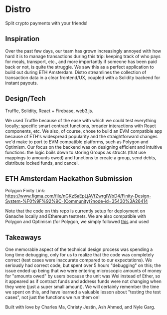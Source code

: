 # Distro
Split crypto payments with your friends!

## Inspiration
Over the past few days, our team has grown increasingly annoyed with how hard it is to manage transactions during this trip: keeping track of who pays for meals, transport, etc., and more importantly if someone has been paid back or not, is quite the struggle. We saw this as a perfect application to build out during ETH Amsterdam. Distro streamlines the collection of transaction data in a clear frontend/UX, coupled with a Solidity backend for instant payouts.

## Design/Tech
Truffle, Solidity, React + Firebase, web3.js.

We used Truffle because of the ease with which we could test everything locally; specific smart contract functions, broader interactions with React components, etc. We also, of course, chose to build an EVM compatible app because of ETH's widespread popularity and the straightforward changes we'd make to port to EVM compatible platforms, such as Polygon and Optimism. Our focus on the backend was on designing efficient and intuitive functions: the logic boils down to storing Groups as structs (that use mappings to amounts owed) and functions to create a group, send debts, distribute locked funds, and cancel. 

## ETH Amsterdam Hackathon Submission
Polygon Finity Link: https://www.figma.com/file/nGKzSaEpLjAVfZwrgIWbD4/Finity-Design-System-%F0%9F%92%9C-(Community)?node-id=35430%3A26414

Note that the code on this repo is currently setup for deployment on Ganache locally and Ethereum testnets. We are also compatible with Polygon and Optimism (for Polygon, we simply followed [this](https://dapp-world.com/smartbook/deploy-smart-contract-on-polygon-pos-using-truffle-UnEo) and used 

## Takeaways
One memorable aspect of the technical design process was spending a long time debugging, only for us to realize that the code was completely correct (test cases were inaccurate compared to our expectations). We seriously had correct code, but spent over 5 hours "debugging" on this; the issue ended up being that we were entering microscopic amounts of money for "amounts owed" by users because the unit was Wei instead of Ether, so it appeared as if contract funds and address funds were not changing when they were (just a super small amount). We will certainly remember the time we spent on this, and have learned a valuable lesson about "testing the test cases", not just the functions we run them on!

Built with love by Charles Ma, Christy Jestin, Ash Ahmed, and Nyle Garg.
